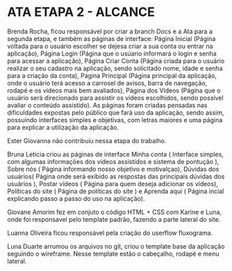 # ATA ETAPA 2 - ALCANCE

Brenda Rocha, ficou responsável por criar a branch Docs e a Ata para a segunda etapa, e também as páginas de interface: Página Inicial (Página voltada para o usuário escolher se dejesa criar a sua conta ou entrar na aplicação), Página Login (Página que o usúario informará o login e senha para acessar a aplicação), Página Criar Conta (Página criada para o usuário realizar o seu cadastro na aplicação, sendo solicitado nome, idade e senha para a criação da conta), Página Principal (Página principal da aplicação, onde o usuário terá acesso a carrosel de avisos, barra de navegação, rodapé e os vídeos mais bem avaliados), Página dos Vídeos (Página que o usuário será direcionado para assistir os vídeos escolhidos, sendo possível avaliar o conteúdo assistido). As páginas foram criadas pensadas nas dificuldades expostas pelo público que fará uso da aplicação, sendo assim, possuindo interfaces simples e objetivas, com letras maiores e uma página para explicar a utilização da aplicação.

Ester Giovanna não contribuiu nessa etapa do trabalho.

Bruna Leticia criou as páginas de interface Minha conta ( Interface simples, com algumas informações dos vídeos assistidos e sistema de pontução ), Sobre nós ( Página informando nosso objetivo e motivalçao), Dúvidas dos usuários( Página onde será exibido as respostas das principais dúvidas dos usuários ), Postar vídeos ( Página para quem deseja adicionar os vídeos), Políticas do site ( Página de políticas do site ) e Aprenda aqui ( Página incial explicando passo a passo do uso na aplicação). 


Giovane Amorim fez em conjuto o código HTML + CSS com Karine e Luna, onde foi responsavel pelo template padrão, fazendo a parte lateral do site. 

Luanna Oliveira ficou responsável pela criação do userflow fluxograma.

Luna Duarte arrumou os arquivos no git, criou o template base da aplicação seguindo o wireframe. Nesse template estão o cabeçalho, rodapé e menu lateral.